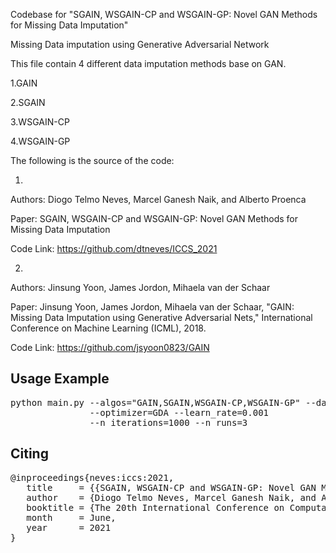 
Codebase for "SGAIN, WSGAIN-CP and WSGAIN-GP: Novel GAN Methods for Missing Data Imputation"

Missing Data imputation using Generative Adversarial Network

This file contain 4 different data imputation methods base on GAN.

1.GAIN

2.SGAIN

3.WSGAIN-CP

4.WSGAIN-GP

The following is the source of the code:

1.
Authors: Diogo Telmo Neves, Marcel Ganesh Naik, and Alberto Proenca

Paper: SGAIN, WSGAIN-CP and WSGAIN-GP: Novel GAN Methods for Missing Data Imputation

Code Link: https://github.com/dtneves/ICCS_2021

2.

Authors: Jinsung Yoon, James Jordon, Mihaela van der Schaar

Paper: Jinsung Yoon, James Jordon, Mihaela van der Schaar, "GAIN: Missing Data Imputation using Generative Adversarial Nets," International Conference on Machine Learning (ICML), 2018.

Code Link: https://github.com/jsyoon0823/GAIN


## Usage Example
<pre>
python main.py --algos="GAIN,SGAIN,WSGAIN-CP,WSGAIN-GP" --datasets="iris,yeast" --miss_rate=0.2 
               --optimizer=GDA --learn_rate=0.001 
               --n_iterations=1000 --n_runs=3
</pre>

## Citing
<pre>
@inproceedings{neves:iccs:2021,
   title     = {{SGAIN, WSGAIN-CP and WSGAIN-GP: Novel GAN Methods for Missing Data Imputation}},
   author    = {Diogo Telmo Neves, Marcel Ganesh Naik, and Alberto Proença},
   booktitle = {The 20th International Conference on Computational Science (ICCS '21)},
   month     = June,
   year      = 2021
}
</pre>
